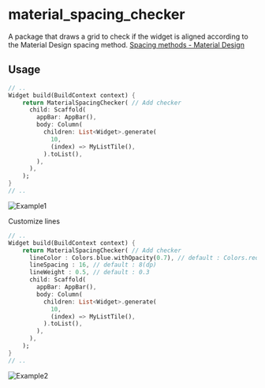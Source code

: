 # material_spacing_checker
A package that draws a grid to check if the widget is aligned according to the Material Design spacing method.
[Spacing methods - Material Design]( https://material.io/design/layout/spacing-methods.html#baseline-grid )

## Usage

```dart
// ..
Widget build(BuildContext context) {
    return MaterialSpacingChecker( // Add checker
      child: Scaffold(
        appBar: AppBar(),
        body: Column(
          children: List<Widget>.generate(
            10,
            (index) => MyListTile(),
          ).toList(),
        ),
      ),
    );
}
// ..
```

![Example1](https://i.gyazo.com/b76b75d0b3449aa5728ffb8a7f5f9bda.png)

Customize lines
```dart
// ..
Widget build(BuildContext context) {
    return MaterialSpacingChecker( // Add checker
      lineColor : Colors.blue.withOpacity(0.7), // default : Colors.red.withOpacity(0.7)
      lineSpacing : 16, // default : 8(dp)
      lineWeight : 0.5, // default : 0.3
      child: Scaffold(
        appBar: AppBar(),
        body: Column(
          children: List<Widget>.generate(
            10,
            (index) => MyListTile(),
          ).toList(),
        ),
      ),
    );
}
// ..
```

![Example2](https://i.gyazo.com/1e1b4eb88ee59c3aa4fd7e429ed460c6.png)

